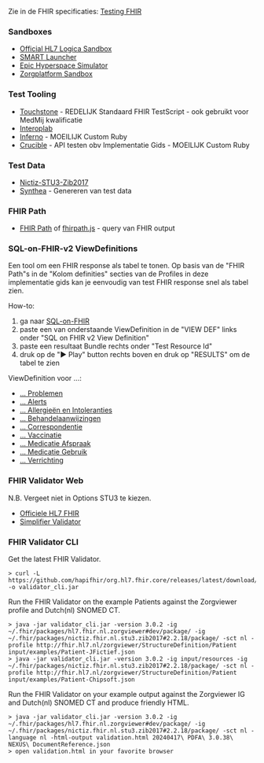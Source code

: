 Zie in de FHIR specificaties: [Testing FHIR](https://hl7.org/fhir/STU3/testing.html)

### Sandboxes

* [Official HL7 Logica Sandbox](https://www.logicahealth.org/)
* [SMART Launcher](https://launch.smarthealthit.org/?fhir_version=r3)
* [Epic Hyperspace Simulator](https://appmarket.epic.com/HyperspaceSimulator)
* [Zorgplatform Sandbox](https://developer.zorgplatform.online/swaggerdocs)

### Test Tooling

* [Touchstone](https://touchstone.aegis.net/touchstone/) - REDELIJK Standaard FHIR TestScript - ook gebruikt voor MedMij kwalificatie
* [Interoplab](https://interoplab.nl/platform/)
* [Inferno](https://inferno-framework.github.io/inferno-core/) - MOEILIJK Custom Ruby
* [Crucible](https://github.com/fhir-crucible/) - API testen obv Implementatie Gids - MOEILIJK Custom Ruby

### Test Data

* [Nictiz-STU3-Zib2017](https://github.com/Nictiz/Nictiz-STU3-Zib2017/tree/stable-2.x/Examples)
* [Synthea](https://synthetichealth.github.io/synthea/) - Genereren van test data

### FHIR Path

* [FHIR Path](https://fhirpath-lab.azurewebsites.net/FhirPath/) of [fhirpath.js](https://hl7.github.io/fhirpath.js/) - query van FHIR output

### SQL-on-FHIR-v2 ViewDefinitions

Een tool om een FHIR response als tabel te tonen. Op basis van de "FHIR Path"s in de "Kolom definities" secties van de Profiles in deze implementatie gids kan je eenvoudig van test FHIR response snel als tabel zien.

How-to:
1. ga naar [SQL-on-FHIR](https://fhirpath-lab.azurewebsites.net/sqlonfhir/)
2. paste een van onderstaande ViewDefinition in de "VIEW DEF" links onder "SQL on FHIR v2 View Definition"
3. paste een resultaat Bundle rechts onder "Test Resource Id"
4. druk op de "&#9658; Play" button rechts boven en druk op "RESULTS" om de tabel te zien

ViewDefinition voor ...:
* [... Problemen](ViewDefinition-Condition.json)
* [... Alerts](ViewDefinition-Flag.json)
* [... Allergieën en Intoleranties](ViewDefinition-AllergyIntolerance.json)
* [... Behandelaanwijzingen](ViewDefinition-Behandelaanwijzingen.json)
* [... Correspondentie](ViewDefinition-DocumentReference.json)
* [... Vaccinatie](ViewDefinition-Immunization.json)
* [... Medicatie Afspraak](ViewDefinition-MedicationRequest.json)
* [... Medicatie Gebruik](ViewDefinition-MedicationStatement.json)
* [... Verrichting](ViewDefinition-Procedure.json)

### FHIR Validator Web

N.B. Vergeet niet in Options STU3 te kiezen.
* [Officiele HL7 FHIR](https://validator.fhir.org/)
* [Simplifier Validator](https://simplifier.net/validate?scope=nictiz.fhir.nl.stu3.zib2017@2.2.12)

### FHIR Validator CLI

Get the latest FHIR Validator.
```
> curl -L https://github.com/hapifhir/org.hl7.fhir.core/releases/latest/download/validator_cli.jar -o validator_cli.jar
```

Run the FHIR Validator on the example Patients against the Zorgviewer profile and Dutch(nl) SNOMED CT.
```
> java -jar validator_cli.jar -version 3.0.2 -ig ~/.fhir/packages/hl7.fhir.nl.zorgviewer#dev/package/ -ig ~/.fhir/packages/nictiz.fhir.nl.stu3.zib2017#2.2.18/package/ -sct nl -profile http://fhir.hl7.nl/zorgviewer/StructureDefinition/Patient input/examples/Patient-JFictief.json
> java -jar validator_cli.jar -version 3.0.2 -ig input/resources -ig ~/.fhir/packages/nictiz.fhir.nl.stu3.zib2017#2.2.18/package/ -sct nl -profile http://fhir.hl7.nl/zorgviewer/StructureDefinition/Patient input/examples/Patient-Chipsoft.json
```

Run the FHIR Validator on your example output against the Zorgviewer IG and Dutch(nl) SNOMED CT and produce friendly HTML.
```
> java -jar validator_cli.jar -version 3.0.2 -ig ~/.fhir/packages/hl7.fhir.nl.zorgviewer#dev/package/ -ig ~/.fhir/packages/nictiz.fhir.nl.stu3.zib2017#2.2.18/package/ -sct nl -language nl -html-output validation.html 20240417\ PDFA\ 3.0.38\ NEXUS\ DocumentReference.json 
> open validation.html in your favorite browser
```